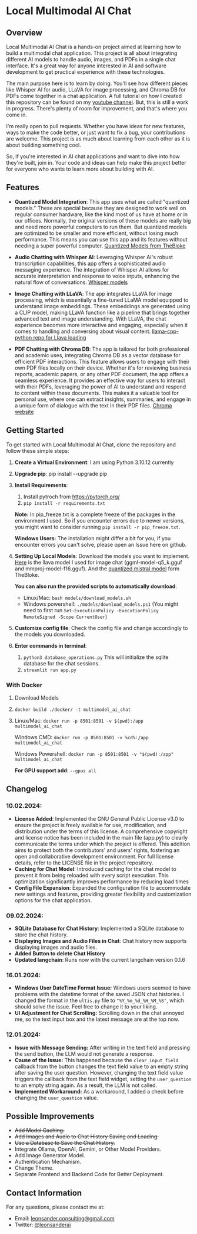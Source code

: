 # Local Multimodal AI Chat
## Overview

Local Multimodal AI Chat is a hands-on project aimed at learning how to build a multimodal chat application. This project is all about integrating different AI models to handle audio, images, and PDFs in a single chat interface. It's a great way for anyone interested in AI and software development to get practical experience with these technologies.

The main purpose here is to learn by doing. You'll see how different pieces like Whisper AI for audio, LLaVA for image processing, and Chroma DB for PDFs come together in a chat application. A full tutorial on how I created this repository can be found on my [youtube channel](https://youtu.be/CUjO8b6_ZuM).
But, this is still a work in progress. There's plenty of room for improvement, and that's where you come in.

I'm really open to pull requests. Whether you have ideas for new features, ways to make the code better, or just want to fix a bug, your contributions are welcome. This project is as much about learning from each other as it is about building something cool.

So, if you're interested in AI chat applications and want to dive into how they're built, join in. Your code and ideas can help make this project better for everyone who wants to learn more about building with AI.

## Features

- **Quantized Model Integration**: This app uses what are called "quantized models." These are special because they are designed to work well on regular consumer hardware, like the kind most of us have at home or in our offices. Normally, the original versions of these models are really big and need more powerful computers to run them. But quantized models are optimized to be smaller and more efficient, without losing much performance. This means you can use this app and its features without needing a super powerful computer. [Quantized Models from TheBloke](https://huggingface.co/TheBloke)

- **Audio Chatting with Whisper AI**: Leveraging Whisper AI's robust transcription capabilities, this app offers a sophisticated audio messaging experience. The integration of Whisper AI allows for accurate interpretation and response to voice inputs, enhancing the natural flow of conversations.
[Whisper models](https://huggingface.co/collections/openai/whisper-release-6501bba2cf999715fd953013)

- **Image Chatting with LLaVA**: The app integrates LLaVA for image processing, which is essentially a fine-tuned LLaMA model equipped to understand image embeddings. These embeddings are generated using a CLIP model, making LLaVA function like a pipeline that brings together advanced text and image understanding. With LLaVA, the chat experience becomes more interactive and engaging, especially when it comes to handling and conversing about visual content. [llama-cpp-python repo for Llava loading](https://github.com/abetlen/llama-cpp-python)

- **PDF Chatting with Chroma DB**: The app is tailored for both professional and academic uses, integrating Chroma DB as a vector database for efficient PDF interactions. This feature allows users to engage with their own PDF files locally on their device. Whether it's for reviewing business reports, academic papers, or any other PDF document, the app offers a seamless experience. It provides an effective way for users to interact with their PDFs, leveraging the power of AI to understand and respond to content within these documents. This makes it a valuable tool for personal use, where one can extract insights, summaries, and engage in a unique form of dialogue with the text in their PDF files. [Chroma website](https://docs.trychroma.com/)


## Getting Started

To get started with Local Multimodal AI Chat, clone the repository and follow these simple steps:

1. **Create a Virtual Environment**: I am using Python 3.10.12 currently

2. **Upgrade pip**: pip install --upgrade pip

3. **Install Requirements**: 
   1. Install pytroch from https://pytorch.org/
   2. ```pip install -r requirements.txt```
   
   **Note:** In pip_freeze.txt is a complete freeze of the packages in the environment I used. So if you encounter errors due to newer versions, you might want to consider running ```pip install -r pip_freeze.txt```.
   
   **Windows Users:** The installation might differ a bit for you, if you encounter errors you can't solve, please open an Issue here on github.

4. **Setting Up Local Models**: Download the models you want to implement. [Here](https://huggingface.co/mys/ggml_llava-v1.5-7b/tree/main) is the llava model I used for image chat (ggml-model-q5_k.gguf and mmproj-model-f16.gguf). 
And the [quantized mistral model](https://huggingface.co/TheBloke/Mistral-7B-Instruct-v0.1-GGUF) form TheBloke.

   **You can also run the provided scripts to automatically download**:
   - Linux/Mac: ```bash models/download_models.sh```
   - Windows powershell: ```./models/download_models.ps1``` (You might need to first run ```Set-ExecutionPolicy -ExecutionPolicy RemoteSigned -Scope CurrentUser```)

5. **Customize config file**: Check the config file and change accordingly to the models you downloaded.

6. **Enter commands in terminal**: 
   1. ```python3 database_operations.py``` This will initialize the sqlite database for the chat sessions.
   2. ```streamlit run app.py```

### With Docker
1. Download Models
2. ```docker build ./docker/ -t multimodel_ai_chat```
3. Linux/Mac: ```docker run -p 8501:8501 -v $(pwd):/app multimodel_ai_chat```

   Windows CMD: ```docker run -p 8501:8501 -v %cd%:/app multimodel_ai_chat```

   Windows Powershell: ```docker run -p 8501:8501 -v "$(pwd):/app" multimodel_ai_chat```

   **For GPU support add**: ```--gpus all```

## Changelog
### 10.02.2024:
- **License Added**: Implemented the GNU General Public License v3.0 to ensure the project is freely available for use, modification, and distribution under the terms of this license. A comprehensive copyright and license notice has been included in the main file (app.py) to clearly communicate the terms under which the project is offered. This addition aims to protect both the contributors' and users' rights, fostering an open and collaborative development environment. For full license details, refer to the LICENSE file in the project repository.
- **Caching for Chat Model**: Introduced caching for the chat model to prevent it from being reloaded with every script execution. This optimization significantly improves performance by reducing load times 
- **Config File Expansion**: Expanded the configuration file to accommodate new settings and features, providing greater flexibility and customization options for the chat application.


### 09.02.2024:

- **SQLite Database for Chat History**: Implemented a SQLite database to store the chat history.
- **Displaying Images and Audio Files in Chat**: Chat history now supports displaying images and audio files.
- **Added Button to delete Chat History**
- **Updated langchain**: Runs now with the current langchain version 0.1.6

### 16.01.2024:
- **Windows User DateTime Format Issue:** Windows users seemed to have problems with the datetime format of the saved JSON chat histories. I changed the format in the `ultis.py` file to `"%Y_%m_%d_%H_%M_%S"`, which should solve the issue. Feel free to change it to your liking.
- **UI Adjustment for Chat Scrolling:** Scrolling down in the chat annoyed me, so the text input box and the latest message are at the top now.

### 12.01.2024:
- **Issue with Message Sending:** After writing in the text field and pressing the send button, the LLM would not generate a response. 
- **Cause of the Issue:** This happened because the `clear_input_field` callback from the button changes the text field value to an empty string after saving the user question. However, changing the text field value triggers the callback from the text field widget, setting the `user_question` to an empty string again. As a result, the LLM is not called.
- **Implemented Workaround:** As a workaround, I added a check before changing the `user_question` value.

## Possible Improvements
- ~~Add Model Caching.~~
- ~~Add Images and Audio to Chat History Saving and Loading.~~
- ~~Use a Database to Save the Chat History.~~
- Integrate Ollama, OpenAI, Gemini, or Other Model Providers.
- Add Image Generator Model.
- Authentication Mechanism.
- Change Theme.
- Separate Frontend and Backend Code for Better Deployment.

## Contact Information

For any questions, please contact me at:

- Email: leonsander.consulting@gmail.com
- Twitter: [@leonsanderai](https://twitter.com/leonsanderai)
